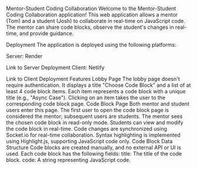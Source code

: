 Mentor-Student Coding Collaboration
Welcome to the Mentor-Student Coding Collaboration application! This web application allows a mentor (Tom) and a student (Josh) to collaborate in real-time on JavaScript code. The mentor can share code blocks, observe the student's changes in real-time, and provide guidance.

Deployment
The application is deployed using the following platforms:

Server: Render

Link to Server Deployment
Client: Netlify

Link to Client Deployment
Features
Lobby Page
The lobby page doesn't require authentication.
It displays a title "Choose Code Block" and a list of at least 4 code block items.
Each item represents a code block with a unique title (e.g., "Async Case").
Clicking on an item takes the user to the corresponding code block page.
Code Block Page
Both mentor and student users enter this page.
The first user to open the code block page is considered the mentor; subsequent users are students.
The mentor sees the chosen code block in read-only mode.
Students can view and modify the code block in real-time.
Code changes are synchronized using Socket.io for real-time collaboration.
Syntax highlighting is implemented using Highlight.js, supporting JavaScript code only.
Code Block Data Structure
Code blocks are created manually, and no external API or UI is used.
Each code block has the following fields:
title: The title of the code block.
code: A string representing JavaScript code.
